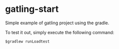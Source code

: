 # gatling-start
Simple example of gatling project using the gradle.

To test it out, simply execute the following command:

`$gradlew runLoadtest`